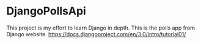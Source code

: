 # DjangoPollsApi
This project is my effort to learn Django in depth.
This is the polls app from Django website. https://docs.djangoproject.com/en/3.0/intro/tutorial01/
